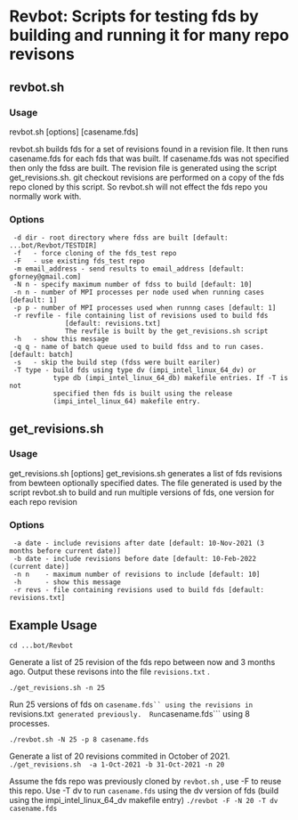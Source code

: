 # Revbot: Scripts for testing fds by building and running it for many repo revisons

## revbot.sh 

### Usage

revbot.sh [options] [casename.fds]

revbot.sh builds fds for a set of revisions found in a revision file.
It then runs casename.fds for each fds that was built. If casename.fds
was not specified then only the fdss are built. The revision file
is generated using the script get_revisions.sh.  git checkout revisions
are performed on a copy of the fds repo cloned by this script.  So revbot.sh
will not effect the fds repo you normally work with.

### Options

```
 -d dir - root directory where fdss are built [default: ...bot/Revbot/TESTDIR]
 -f   - force cloning of the fds_test repo
 -F   - use existing fds_test repo
 -m email_address - send results to email_address [default: gforney@gmail.com]
 -N n - specify maximum number of fdss to build [default: 10]
 -n n - number of MPI processes per node used when running cases [default: 1]
 -p p - number of MPI processes used when runnng cases [default: 1]
 -r revfile - file containing list of revisions used to build fds 
              [default: revisions.txt]
              The revfile is built by the get_revisions.sh script
 -h   - show this message
 -q q - name of batch queue used to build fdss and to run cases. [default: batch]
 -s   - skip the build step (fdss were built eariler)
 -T type - build fds using type dv (impi_intel_linux_64_dv) or 
           type db (impi_intel_linux_64_db) makefile entries. If -T is not
           specified then fds is built using the release
           (impi_intel_linux_64) makefile entry.
```

## get_revisions.sh

### Usage

get_revisions.sh [options]
get_revisions.sh generates a list of fds revisions from
bewteen optionally specified dates.  The file generated
is used by the script revbot.sh to build and run multiple
versions of fds, one version for each repo revision

### Options

```
 -a date - include revisions after date [default: 10-Nov-2021 (3 months before current date)]
 -b date - include revisions before date [default: 10-Feb-2022 (current date)]
 -n n    - maximum number of revisions to include [default: 10]
 -h      - show this message
 -r revs - file containing revisions used to build fds [default: revisions.txt]
 ```
 
 ## Example Usage
 
```cd ...bot/Revbot```

Generate a list of 25 revision of the fds repo between now and 3 months ago. Output these revisons into the file ```revisions.txt``` .

``` ./get_revisions.sh -n 25 ```

Run 25 versions of fds on ```casename.fds`` using the revisions in ```revisions.txt```  generated previously.  Run ```casename.fds``` using 8 processes.

```./revbot.sh -N 25 -p 8 casename.fds```
 
 Generate a list of 20 revisions commited in October of 2021.  
``` ./get_revisions.sh  -a 1-Oct-2021 -b 31-Oct-2021 -n 20 ```

Assume the fds repo was previously cloned by ```revbot.sh``` , use -F to reuse this repo. Use -T dv to run ```casename.fds``` using the dv version of fds
(build using the impi_intel_linux_64_dv makefile entry)
```./revbot -F -N 20 -T dv casename.fds```
